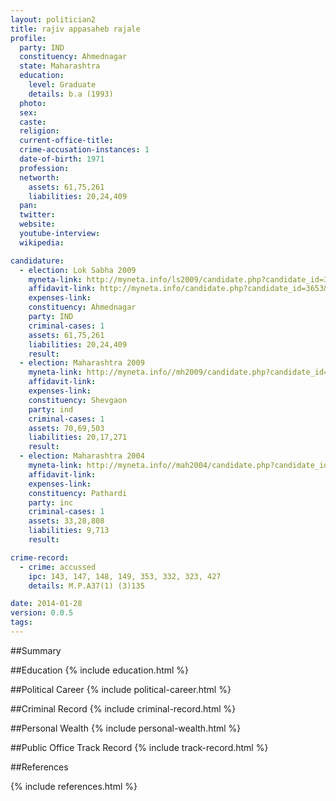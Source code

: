 ```yaml
---
layout: politician2
title: rajiv appasaheb rajale
profile: 
  party: IND
  constituency: Ahmednagar
  state: Maharashtra
  education: 
    level: Graduate
    details: b.a (1993)
  photo: 
  sex: 
  caste: 
  religion: 
  current-office-title: 
  crime-accusation-instances: 1
  date-of-birth: 1971
  profession: 
  networth: 
    assets: 61,75,261
    liabilities: 20,24,409
  pan: 
  twitter: 
  website: 
  youtube-interview: 
  wikipedia: 

candidature: 
  - election: Lok Sabha 2009
    myneta-link: http://myneta.info/ls2009/candidate.php?candidate_id=3653
    affidavit-link: http://myneta.info/candidate.php?candidate_id=3653&scan=original
    expenses-link: 
    constituency: Ahmednagar 
    party: IND
    criminal-cases: 1
    assets: 61,75,261
    liabilities: 20,24,409
    result:  
  - election: Maharashtra 2009
    myneta-link: http://myneta.info//mh2009/candidate.php?candidate_id=2909
    affidavit-link: 
    expenses-link: 
    constituency: Shevgaon 
    party: ind
    criminal-cases: 1
    assets: 70,69,503
    liabilities: 20,17,271
    result:  
  - election: Maharashtra 2004
    myneta-link: http://myneta.info//mah2004/candidate.php?candidate_id=231
    affidavit-link: 
    expenses-link: 
    constituency: Pathardi 
    party: inc
    criminal-cases: 1
    assets: 33,28,808
    liabilities: 9,713
    result:  

crime-record: 
  - crime: accussed
    ipc: 143, 147, 148, 149, 353, 332, 323, 427
    details: M.P.A37(1) (3)135 

date: 2014-01-28
version: 0.0.5
tags: 
---
```

##Summary


##Education
{% include education.html %}


##Political Career
{% include political-career.html %}


##Criminal Record
{% include criminal-record.html %}


##Personal Wealth
{% include personal-wealth.html %}


##Public Office Track Record
{% include track-record.html %}


##References


{% include references.html %}